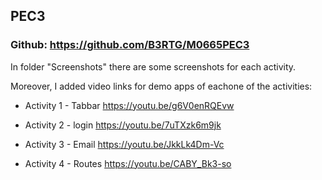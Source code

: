 ## PEC3 

### Github: https://github.com/B3RTG/M0665PEC3

In folder "Screenshots" there are some screenshots for each activity.

Moreover, I added video links for demo apps of eachone of the activities:

- Activity 1 - Tabbar
https://youtu.be/g6V0enRQEvw

- Activity 2 - login
https://youtu.be/7uTXzk6m9jk

- Activity 3 - Email
https://youtu.be/JkkLk4Dm-Vc

- Activity 4 - Routes
https://youtu.be/CABY_Bk3-so

